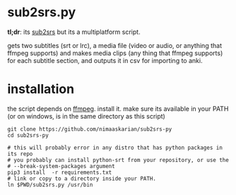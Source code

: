 # sub2srs.py
**tl;dr**: its [sub2srs](https://sourceforge.net/projects/subs2srs/) but its a multiplatform script.

gets two subtitles (srt or lrc), a media file (video or audio, or anything that
ffmpeg supports) and makes media clips (any thing that ffmpeg supports) for each
subtitle section, and outputs it in csv for importing to anki.

# installation
the script depends on [ffmpeg](https://ffmpeg.org). install it. make sure its
available in your PATH (or on windows, is in the same directory as this script)

```
git clone https://github.com/nimaaskarian/sub2srs-py
cd sub2srs-py

# this will probably error in any distro that has python packages in its repo
# you probably can install python-srt from your repository, or use the
# --break-system-packages argument
pip3 install  -r requirements.txt
# link or copy to a directory inside your PATH.
ln $PWD/sub2srs.py /usr/bin
```

